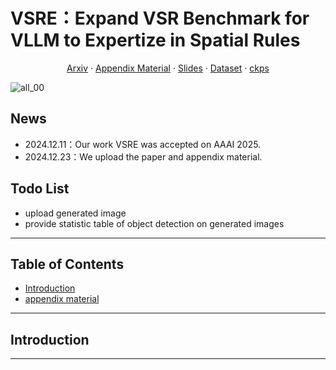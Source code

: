 # VSRE：Expand VSR Benchmark for VLLM to Expertize in Spatial Rules
  <p align="center">  
    <a href="https://arxiv.org/pdf/2412.18224">Arxiv</a>
    ·
    <a href="https://github.com/user-attachments/files/18237160/appendix.pdf">Appendix Material</a>
    ·
    <a href="">Slides</a>
    ·
    <a href="">Dataset</a>
    ·
    <a href="">ckps</a>
  </p>

![all_00](https://github.com/user-attachments/assets/81c54bb7-a2d7-47b9-a06e-6335157eba8b)




## News
- 2024.12.11：Our work VSRE was accepted on AAAI 2025.
- 2024.12.23：We upload the paper and appendix material.

## Todo List
- upload generated image
- provide statistic table of object detection on generated images 

---

## Table of Contents

- [Introduction](#introduction)
- [appendix material](https://github.com/user-attachments/files/18237160/appendix.pdf)



---

## Introduction


---


